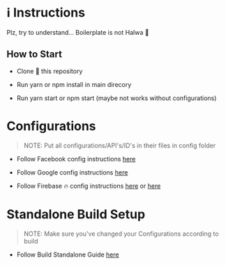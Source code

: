 # ℹ️ Instructions

Plz, try to understand... Boilerplate is not Halwa 🍛

## How to Start

- Clone 🤡 this repository

- Run yarn or npm install in main direcory

- Run yarn start or npm start (maybe not works without configurations)

# Configurations

> NOTE: Put all configurations/API's/ID's in their files in config folder

- Follow Facebook config instructions [here](https://docs.expo.io/versions/latest/sdk/facebook/)

- Follow Google config instructions [here](https://docs.expo.io/versions/latest/sdk/google/)

- Follow Firebase 🔥 config instructions [here](https://firebase.google.com/docs/database/web/start) or [here](https://docs.expo.io/versions/latest/guides/using-firebase/)

# Standalone Build Setup

> NOTE: Make sure you've changed your Configurations according to build

- Follow Build Standalone Guide [here](https://docs.expo.io/versions/v32.0.0/distribution/building-standalone-apps/)
